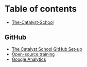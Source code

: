 # Table of contents

* [The-Catalyst-School](README.md)

## GitHub

* [The Catalyst School GitHub Set-up](github/untitled.md)
* [Open-source training](github/open-source-training.md)
* [Google Analytics](github/google-analytics.md)

